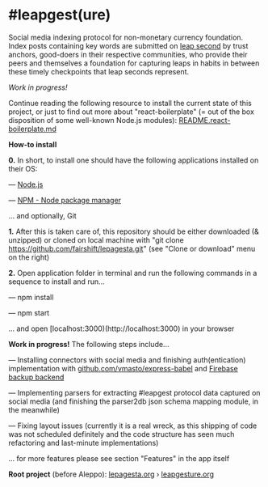 # #leapgest(ure)

Social media indexing protocol for non-monetary currency foundation. Index posts containing key words are submitted on [leap second](https://en.wikipedia.org/wiki/Leap_second) by trust anchors, good-doers in their respective communities, who provide their peers and themselves a foundation for capturing leaps in habits in between these timely checkpoints that leap seconds represent.

*Work in progress!*

Continue reading the following resource to install the current state of this project, or just to find out more about "react-boilerplate" (= out of the box disposition of some well-known Node.js modules):
[README.react-boilerplate.md](github.com/fairshift/lepagesta/edit/master/README.react-boilerplate.md)


**How-to install**


**0.** In short, to install one should have the following applications installed on their OS:

— [Node.js](https://nodejs.org)

— [NPM - Node package manager](https://npmjs.com)

... and optionally, Git


**1.** After this is taken care of, this repository should be either downloaded (& unzipped) or cloned on local machine with "git clone https://github.com/fairshift/lepagesta.git" (see "Clone or download" menu on the right)


**2.** Open application folder in terminal and run the following commands in a sequence to install and run...

— npm install

— npm start

... and open [localhost:3000)(http://localhost:3000) in your browser


**Work in progress!** The following steps include...

— Installing connectors with social media and finishing auth(entication) implementation with [github.com/vmasto/express-babel](http://github.com/fairshift/express-babel) and [Firebase backup backend](firebase.com)

— Implementing parsers for extracting #leapgest protocol data captured on social media (and finishing the parser2db json schema mapping module, in the meanwhile)

— Fixing layout issues (currently it is a real wreck, as this shipping of code was not scheduled definitely and the code structure has seen much refactoring and last-minute implementations)

... for more features please see section "Features" in the app itself


**Root project** (before Aleppo): [lepagesta.org](http://lepagesta.org) › [leapgesture.org](http://leapgesture.org)
